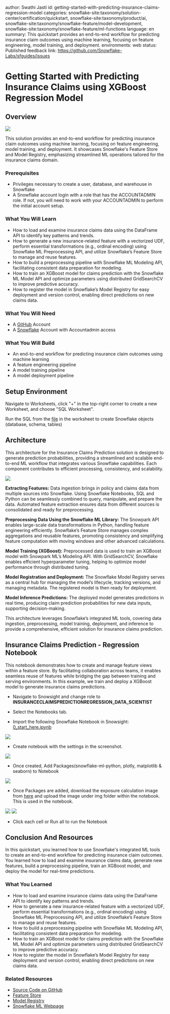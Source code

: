 author: Swathi Jasti
id: getting-started-with-predicting-insurance-claims-regression-model
categories: snowflake-site:taxonomy/solution-center/certification/quickstart, snowflake-site:taxonomy/product/ai, snowflake-site:taxonomy/snowflake-feature/model-development, snowflake-site:taxonomy/snowflake-feature/ml-functions
language: en
summary: This quickstart provides an end-to-end workflow for predicting insurance claim outcomes using machine learning, focusing on feature engineering, model training, and deployment.
environments: web
status: Published
feedback link: https://github.com/Snowflake-Labs/sfguides/issues

# Getting Started with Predicting Insurance Claims using XGBoost Regression Model

## Overview

<img src="assets/insurance_claim_pred_banner.png"/>

This solution provides an end-to-end workflow for predicting insurance claim outcomes using machine learning, focusing on feature engineering, model training, and deployment. It showcases Snowflake's Feature Store and Model Registry, emphasizing streamlined ML operations tailored for the insurance claims domain.

### Prerequisites
- Privileges necessary to create a user, database, and warehouse in Snowflake
- A Snowflake account login with a role that has the ACCOUNTADMIN role. If not, you will need to work with your ACCOUNTADMIN to perform the initial account setup.

### What You Will Learn
- How to load and examine insurance claims data using the DataFrame API to identify key patterns and trends.
- How to generate a new insurance-related feature with a vectorized UDF, perform essential transformations (e.g., ordinal encoding) using Snowflake ML Preprocessing API, and utilize Snowflake’s Feature Store to manage and reuse features.
- How to build a preprocessing pipeline with Snowflake ML Modeling API, facilitating consistent data preparation for modeling.
- How to train an XGBoost model for claims prediction with the Snowflake ML Model API and optimize parameters using distributed GridSearchCV to improve predictive accuracy.
- How to register the model in Snowflake’s Model Registry for easy deployment and version control, enabling direct predictions on new claims data.

### What You Will Need
- A [GitHub](https://github.com/) Account
- A [Snowflake](https://app.snowflake.com/) Account with Accountadmin access

### What You Will Build
- An end-to-end workflow for predicting insurance claim outcomes using machine learning
- A feature engineering pipeline
- A model training pipeline
- A model deployment pipeline


## Setup Environment

Navigate to Worksheets, click "+" in the top-right corner to create a new Worksheet, and choose "SQL Worksheet".

Run the SQL from the [file](https://github.com/Snowflake-Labs/sfguide-getting-started-with-predicting-insurance-claims-regression-model/blob/main/scripts/setup.sql) in the worksheet to create Snowflake objects (database, schema, tables)

## Architecture

This architecture for the Insurance Claims Prediction solution is designed to generate prediction probabilities, providing a streamlined and scalable end-to-end ML workflow that integrates various Snowflake capabilities. Each component contributes to efficient processing, consistency, and scalability.

<img src="assets/Architecture.png"/>

**Extracting Features:**
Data ingestion brings in policy and claims data from multiple sources into Snowflake. Using Snowflake Notebooks, SQL and Python can be seamlessly combined to query, manipulate, and prepare the data. Automated feature extraction ensures data from different sources is consolidated and ready for preprocessing.

**Preprocessing Data Using the Snowflake ML Library:**
The Snowpark API enables large-scale data transformations in Python, handling feature engineering efficiently. Snowflake’s Feature Store manages complex aggregations and reusable features, promoting consistency and simplifying feature computation with moving windows and other advanced calculations.

**Model Training (XGBoost):**
Preprocessed data is used to train an XGBoost model with Snowpark ML’s Modeling API. With GridSearchCV, Snowflake enables efficient hyperparameter tuning, helping to optimize model performance through distributed tuning.

**Model Registration and Deployment:**
The Snowflake Model Registry serves as a central hub for managing the model’s lifecycle, tracking versions, and managing metadata. The registered model is then ready for deployment.

**Model Inference Predictions:**
The deployed model generates predictions in real time, producing claim prediction probabilities for new data inputs, supporting decision-making.

This architecture leverages Snowflake’s integrated ML tools, covering data ingestion, preprocessing, model training, deployment, and inference to provide a comprehensive, efficient solution for insurance claims prediction.

## Insurance Claims Prediction - Regression Notebook

This notebook demonstrates how to create and manage feature views within a feature store. By facilitating collaboration across teams, it enables seamless reuse of features while bridging the gap between training and serving environments. In this example, we train and deploy a XGBoost model to generate insurance claims predictions.

- Navigate to Snowsight and change role to **INSURANCECLAIMSPREDICTIONREGRESSION_DATA_SCIENTIST**

- Select the Notebooks tab.

- Import the following Snowflake Notebook in Snowsight: [0_start_here.ipynb](https://github.com/Snowflake-Labs/sfguide-getting-started-with-predicting-insurance-claims-regression-model/blob/main/notebooks/0_start_here.ipynb)

<img src="assets/import.png"/>

- Create notebook with the settings in the screenshot.

<img src="assets/create_notebook.png"/>

- Once created, Add Packages(snowflake-ml-python, plotly, matplotlib & seaborn) to Notebook

<img src="assets/packages.png"/>

- Once Packages are added, download the exposure calculation image from [here](https://github.com/Snowflake-Labs/sfguide-getting-started-with-predicting-insurance-claims-regression-model/blob/main/notebooks/img/exposure.png) and upload the image under img folder within the notebook. This is used in the notebook.

<img src="assets/upload_option.png"/>

<img src="assets/img_upload.png"/>

- Click each cell or Run all to run the Notebook

## Conclusion And Resources

In this quickstart, you learned how to use Snowflake's integrated ML tools to create an end-to-end workflow for predicting insurance claim outcomes. You learned how to load and examine insurance claims data, generate new features, build a preprocessing pipeline, train an XGBoost model, and deploy the model for real-time predictions.

### What You Learned
- How to load and examine insurance claims data using the DataFrame API to identify key patterns and trends.
- How to generate a new insurance-related feature with a vectorized UDF, perform essential transformations (e.g., ordinal encoding) using Snowflake ML Preprocessing API, and utilize Snowflake’s Feature Store to manage and reuse features.
- How to build a preprocessing pipeline with Snowflake ML Modeling API, facilitating consistent data preparation for modeling.
- How to train an XGBoost model for claims prediction with the Snowflake ML Model API and optimize parameters using distributed GridSearchCV to improve predictive accuracy.
- How to register the model in Snowflake’s Model Registry for easy deployment and version control, enabling direct predictions on new claims data.

### Related Resources
- [Source Code on GitHub](https://github.com/Snowflake-Labs/sfguide-getting-started-with-predicting-insurance-claims-regression-model)
- [Feature Store](https://docs.snowflake.com/en/developer-guide/snowflake-ml/feature-store/overview)
- [Model Registry](https://docs.snowflake.com/developer-guide/snowflake-ml/model-registry/overview?utm_cta=snowpark-dg-hero-card)
- [Snowflake ML Webpage](https://www.snowflake.com/en/data-cloud/snowflake-ml/)
